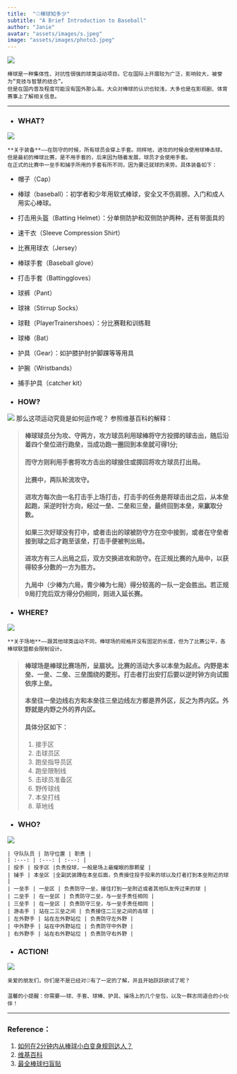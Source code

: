 ```yaml
---
title:  "⚾️棒球知多少"
subtitle: "A Brief Introduction to Baseball"
author: "Janie"
avatar: "assets/images/s.jpeg"
image: "assets/images/photo3.jpeg"
---
```


![](https://tva1.sinaimg.cn/large/e6c9d24ely1gokg53o0e1j20ku0rt7bd.jpg)

    棒球是一种集体性、对抗性很强的球类运动项目。它在国际上开展较为广泛，影响较大，被誉为“竞技与智慧的结合”。
    但是在国内普及程度可能没有国外那么高，大众对棒球的认识也较浅，大多也是在影视剧、体育赛事上了解相关信息。
    
      
***

* ### WHAT? 
![](https://tva1.sinaimg.cn/large/e6c9d24ely1gokg55um3aj20m80ta0we.jpg)
    
    **关于装备**——在防守的时候，所有球员会穿上手套。同样地，进攻的时候会使用球棒击球。
    但是最初的棒球比赛，是不用手套的，后来因为随着发展，球员才会使用手套。
    在正式的比赛中一垒手和捕手所用的手套有所不同，因为要迁就球的来势。具体装备如下：
    
* 帽子（Cap）
* 棒球（baseball）：初学者和少年用软式棒球，安全又不伤肩膀。入门和成人用实心棒球。
* 打击用头盔（Batting Helmet）：分单侧防护和双侧防护两种，还有带面具的
* 速干衣（Sleeve Compression Shirt）
* 比赛用球衣（Jersey）
* 棒球手套（Baseball glove）
* 打击手套（Battinggloves）
* 球裤（Pant）
* 球袜（Stirrup Socks）
* 球鞋（PlayerTrainershoes）：分比赛鞋和训练鞋
* 球棒（Bat）
* 护具（Gear）：如护膝护肘护脚踝等等用具
* 护腕（Wristbands）
* 捕手护具（catcher kit）

    
      
* ### HOW?
![](https://tva1.sinaimg.cn/large/e6c9d24ely1goknnfct3kj20m80etmym.jpg)
   那么这项运动究竟是如何运作呢？
   参照维基百科的解释：
> #### 棒球球员分为攻、守两方，攻方球员利用球棒将守方投掷的球击出，随后沿着四个垒位进行跑垒，当成功跑一圈回到本垒就可得1分; 
> #### 而守方则利用手套将攻方击出的球接住或掷回将攻方球员打出局。
> 
> #### 比赛中，两队轮流攻守。
> #### 进攻方每次由一名打击手上场打击，打击手的任务是将球击出之后，从本垒起跑，采逆时针方向，经过一垒、二垒和三垒，最终回到本垒，来赢取分数。
> #### 如果三次好球没有打中，或者击出的球被防守方在空中接到，或者在守垒者接到球之后才跑至该垒，打击手便被判出局。
> #### 进攻方有三人出局之后，双方交换进攻和防守。在正规比赛的九局中，以获得较多分数的一方为胜方。
> #### 九局中（少棒为六局，青少棒为七局）得分较高的一队一定会胜出。若正规9局打完后双方得分仍相同，则进入延长赛。 

* ### WHERE?
![](https://tva1.sinaimg.cn/large/e6c9d24ely1gokg5936uzj20m80todjh.jpg)

    **关于场地**——跟其他球类运动不同，棒球场的规格并没有固定的长度，但为了比赛公平，各棒球联盟都会限制设计。

> #### 棒球场是棒球比赛场所，呈扇状。比赛的活动大多以本垒为起点。内野是本垒、一垒、二垒、三垒围绕的菱形。打击者打出安打后要以逆时钟方向试图依序上垒。
> #### 本垒往一垒边线右方和本垒往三垒边线左方都是界外区，反之为界内区。外野就是内野之外的界内区。   
> #### 具体分区如下：
> 1. 接手区 
> 2. 击球员区 
> 3. 跑垒指导员区 
> 4. 跑垒限制线
> 5. 击球员准备区
> 6. 野传球线 
> 7. 本垒打线
> 8. 草地线 
    
* ### WHO?
![](https://tva1.sinaimg.cn/large/e6c9d24ely1gokg57gzrnj20m80xcdix.jpg)

    | 守队队员 | 防守位置 | 职责 |
    | :---: | :---: | :---: |
    | 投手 | 投手区 |负责投球，一般是场上最耀眼的那颗星 |
    | 捕手 | 本垒区 |全副武装蹲在本垒后面，负责接住投手投来的球以及打者打到本垒附近的球 |
    | 一垒手 | 一垒区 | 负责防守一垒，接住打到一垒附近或者其他队友传过来的球 | 
    | 二垒手 | 在一垒区 | 负责防守二垒，与一垒手责任相同 | 
    | 三垒手 | 在一垒区 | 负责防守三垒，与一垒手责任相同 | 
    | 游击手 | 站在二三垒之间 | 负责接住二三垒之间的击球 | 
    | 左外野手 | 站在左外野站位 | 负责防守左外野 | 
    | 中外野手 | 站在中外野站位 | 负责防守中外野 | 
    | 右外野手 | 站在右外野站位 | 负责防守右外野 | 

* ### ACTION!
![](https://tva1.sinaimg.cn/large/e6c9d24ely1goklnxy8byj20m80snae8.jpg)

    亲爱的朋友们，你们是不是已经对⚾️有了一定的了解，并且开始跃跃欲试了呢？
    
    温馨的小提醒：你需要——球、手套、球棒、护具、操场上的几个垒包，以及一群志同道合的小伙伴！
    
       
***

### Reference：
1. [如何在2分钟内从棒球小白变身规则达人？](https://www.zhihu.com/zvideo/1236979641245417472)
2. [维基百科](https://zh.wikipedia.org/wiki/%E6%A3%92%E7%90%83)
3. [最全棒球扫盲贴](https://zhuanlan.zhihu.com/p/54541961)
